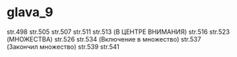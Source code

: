 # glava_9
str.498
str.505
str.507
str.511
str.513 (В ЦЕНТРЕ ВНИМАНИЯ)
str.516
str.523 (МНОЖЕСТВА)
str.526
str.534 (Включение в множество)
str.537 (Закончил множество)
str.539
str.541







